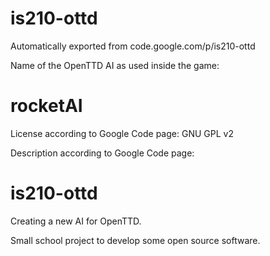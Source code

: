 # is210-ottd
Automatically exported from code.google.com/p/is210-ottd

Name of the OpenTTD AI as used inside the game:

rocketAI
========

License according to Google Code page: GNU GPL v2

Description according to Google Code page:

is210-ottd
==========
Creating a new AI for OpenTTD.

Small school project to develop some open source software.
